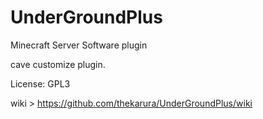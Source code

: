 UnderGroundPlus
===============

Minecraft Server Software plugin

cave customize plugin.

License: GPL3

wiki > https://github.com/thekarura/UnderGroundPlus/wiki